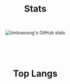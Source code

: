 <div align="center">

# Stats

<br>

![limtowoong's GitHub stats](https://github-readme-stats.vercel.app/api?username=limtowoong)

<br><br><br>

# Top Langs

<br>



<br><br><br>

</div>
